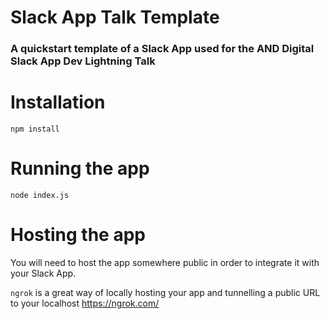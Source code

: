 # Slack App Talk Template

### A quickstart template of a Slack App used for the AND Digital Slack App Dev Lightning Talk

# Installation

`npm install`

# Running the app

`node index.js`

# Hosting the app

You will need to host the app somewhere public in order to integrate it with your Slack App.

`ngrok` is a great way of locally hosting your app and tunnelling a public URL to your localhost https://ngrok.com/
